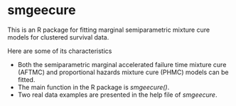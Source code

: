 # smgeecure
This is an R package for fitting marginal semiparametric mixture cure models for clustered survival data.

Here are some of its characteristics
- Both the semiparametric marginal accelerated failure time mixture cure (AFTMC) and proportional hazards mixture cure (PHMC) models can be fitted.
- The main function in the R package is *smgeecure()*.
- Two real data examples are presented in the help file of *smgeecure*.
